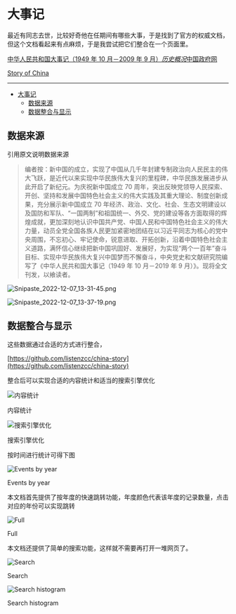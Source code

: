 # 大事记

最近有同志去世，比较好奇他在任期间有哪些大事，于是找到了官方的权威文档，但这个文档看起来有点麻烦，于是我尝试把它们整合在一个页面里。

[中华人民共和国大事记（1949 年 10 月－2009 年 9 月）*历史概况*中国政府网](http://www.gov.cn/guoqing/2009-10/09/content_2582666.htm "中华人民共和国大事记（1949年10月－2009年9月）_历史概况_中国政府网")

[Story of China](https://observablehq.com/@listenzcc/story-of-china "Story of China")

---

- [大事记](#大事记)
  - [数据来源](#数据来源)
  - [数据整合与显示](#数据整合与显示)

## 数据来源

引用原文说明数据来源

> 编者按：新中国的成立，实现了中国从几千年封建专制政治向人民民主的伟大飞跃，是近代以来实现中华民族伟大复兴的里程碑，中华民族发展进步从此开启了新纪元。为庆祝新中国成立 70 周年，突出反映党领导人民探索、开创、坚持和发展中国特色社会主义的伟大实践及其重大理论、制度创新成果，充分展示新中国成立 70 年经济、政治、文化、社会、生态文明建设以及国防和军队、“一国两制”和祖国统一、外交、党的建设等各方面取得的辉煌成就，更加深刻地认识中国共产党、中国人民和中国特色社会主义的伟大力量，动员全党全国各族人民更加紧密地团结在以习近平同志为核心的党中央周围，不忘初心、牢记使命，锐意进取、开拓创新，沿着中国特色社会主义道路，满怀信心继续把新中国巩固好、发展好，为实现“两个一百年”奋斗目标、实现中华民族伟大复兴中国梦而不懈奋斗，中央党史和文献研究院编写了《中华人民共和国大事记（1949 年 10 月－2019 年 9 月）》。现将全文刊发，以飨读者。

![Snipaste_2022-12-07_13-31-45.png](%E5%A4%A7%E4%BA%8B%E8%AE%B0%205d78a28b977e4ef4ba9df4cbf502dd75/Snipaste_2022-12-07_13-31-45.png)

![Snipaste_2022-12-07_13-37-19.png](%E5%A4%A7%E4%BA%8B%E8%AE%B0%205d78a28b977e4ef4ba9df4cbf502dd75/Snipaste_2022-12-07_13-37-19.png)

## 数据整合与显示

这些数据通过合适的方式进行整合，

[https://github.com/listenzcc/china-story](https://github.com/listenzcc/china-story)

整合后可以实现合适的内容统计和适当的搜索引擎优化

![内容统计](%E5%A4%A7%E4%BA%8B%E8%AE%B0%205d78a28b977e4ef4ba9df4cbf502dd75/Snipaste_2022-12-07_13-30-54.png)

内容统计

![搜索引擎优化](%E5%A4%A7%E4%BA%8B%E8%AE%B0%205d78a28b977e4ef4ba9df4cbf502dd75/Snipaste_2022-12-07_13-30-42.png)

搜索引擎优化

按时间进行统计可得下图

![Events by year](%E5%A4%A7%E4%BA%8B%E8%AE%B0%205d78a28b977e4ef4ba9df4cbf502dd75/Snipaste_2022-12-07_13-30-12.png)

Events by year

本文档首先提供了按年度的快速跳转功能，年度颜色代表该年度的记录数量，点击对应的年份可以实现跳转

![Full](%E5%A4%A7%E4%BA%8B%E8%AE%B0%205d78a28b977e4ef4ba9df4cbf502dd75/Snipaste_2022-12-07_13-30-00.png)

Full

本文档还提供了简单的搜索功能，这样就不需要再打开一堆网页了。

![Search](%E5%A4%A7%E4%BA%8B%E8%AE%B0%205d78a28b977e4ef4ba9df4cbf502dd75/Snipaste_2022-12-07_13-42-29.png)

Search

![Search histogram](%E5%A4%A7%E4%BA%8B%E8%AE%B0%205d78a28b977e4ef4ba9df4cbf502dd75/Untitled.png)

Search histogram
